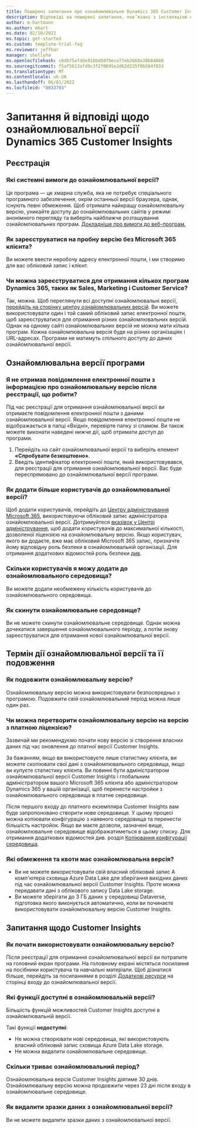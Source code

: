```yaml
---
title: Поширені запитання про ознайомлювальне Dynamics 365 Customer Insights
description: Відповіді на поширені запитання, пов’язані з інсталяцією ознайомлювальної версії Customer Insights та керуванням нею. Дізнайтеся, як вирішити проблеми з платформою та програмою.
author: m-hartmann
ms.author: mhart
ms.date: 02/10/2022
ms.topic: get-started
ms.custom: template-trial-faq
ms.reviewer: jeffhar
manager: shellyha
ms.openlocfilehash: c0db75afdde91bbd60fbece77eb2660a38b84860
ms.sourcegitcommit: f5af5613afd9c3f2f0695e2d62d225f0b504f033
ms.translationtype: MT
ms.contentlocale: uk-UA
ms.lasthandoff: 06/01/2022
ms.locfileid: "8833793"
---
```

# <a name="dynamics-365-customer-insights-trial-faq"></a>Запитання й відповіді щодо ознайомлювальної версії Dynamics 365 Customer Insights

## <a name="sign-up"></a>Реєстрація

### <a name="what-are-the-system-requirements-for-the-trial"></a>Які системні вимоги до ознайомлювальної версії?

Ця програма — це хмарна служба, яка не потребує спеціального програмного забезпечення, окрім останньої версії браузера, однак, існують певні обмеження. Щоб отримати найкращу ознайомлювальну версію, уникайте доступу до ознайомлювальних сайтів у режимі анонімного перегляду та виберіть найближче розташування ознайомлювальних програм. [Докладніше про вимоги до веб-програм.](/power-platform/admin/web-application-requirements)

### <a name="how-do-i-sign-up-for-the-trial-without-a-microsoft-365-tenant"></a>Як зареєструватися на пробну версію без Microsoft 365 клієнта?

Ви можете ввести неробочу адресу електронної пошти, і ми створимо для вас обліковий запис і клієнт.

### <a name="can-i-sign-up-for-multiple-dynamics-365-apps-such-as-sales-marketing-and-customer-service"></a>Чи можна зареєструватися для отримання кількох програм Dynamics 365, таких як Sales, Marketing і Customer Service?

Так, можна. Щоб переглянути всі доступні ознайомлювальні версії, [перейдіть на сторінку центру ознайомлювальних версій](https://dynamics.microsoft.com/dynamics-365-free-trial). Ви можете використовувати один і той самий обліковий запис електронної пошти, щоб зареєструватися для отримання різних ознайомлювальних версій. Однак на одному сайті ознайомлювальних версій не можна мати кілька програм. Кожна ознайомлювальна версія буде на різних організаціях і URL-адресах. Програми не матимуть спільного доступу до даних ознайомлювальної версії.

## <a name="trial-app"></a>Ознайомлювальна версії програми

### <a name="i-didnt-receive-the-trial-details-email-after-signing-up-what-should-i-do"></a>Я не отримав повідомлення електронної пошти з інформацією про ознайомлювальну версію після реєстрації, що робити?

Під час реєстрації для отримання ознайомлювальної версії ви отримаєте повідомлення електронної пошти з даними ознайомлювальної версії. Якщо повідомлення електронної пошти не відображається в папці «Вхідні», перевірте папку зі спамом. Ви також можете виконати наведені нижче дії, щоб отримати доступ до програми.

1. Перейдіть на сайт ознайомлювальної версії та виберіть елемент **«Спробувати безкоштовно»**.
1. Введіть ідентифікатор електронної пошти, який використовувався, для реєстрації для отримання ознайомлювальної версії. Вас буде переспрямовано до ознайомлювальної версії програми.

### <a name="how-do-i-add-more-users-to-a-trial"></a>Як додати більше користувачів до ознайомлювальної версії?

Щоб додати користувачів, перейдіть до [Центру адміністрування Microsoft 365](https://admin.microsoft.com), використовуючи обліковий запис адміністратора ознайомлювальної версії. Дотримуйтеся [вказівок у Центрі адміністрування](/microsoft-365/admin/add-users/add-users), щоб додати користувачів до максимальної кількості, дозволеної ліцензією на ознайомлювальну версію. Якщо користувач, якого ви додаєте, вже має обліковий Microsoft 365 запис, призначте йому відповідну роль безпеки в ознайомлювальній організації. Для отримання додаткових відомостей роль безпеки [див](/power-platform/admin/create-users-assign-online-security-roles#assign-a-security-role-to-a-user).

### <a name="how-many-users-can-i-add-to-my-trial-environment"></a>Скільки користувачів я можу додати до ознайомлювального середовища?

Ви можете додати необмежену кількість користувачів до ознайомлювального середовища.

### <a name="how-do-i-reset-the-trial-environment"></a>Як скинути ознайомлювальне середовище?

Ви не можете скинути ознайомлювальне середовище. Однак можна дочекатися завершення ознайомлювального періоду, а потім знову зареєструватися для отримання нової ознайомлювальної версії.

## <a name="trial-expiration-and-extension"></a>Термін дії ознайомлювальної версії та її подовження

### <a name="how-do-i-extend-the-trial"></a>Як подовжити ознайомлювальну версію?

Ознайомлювальну версію можна використовувати безпосередньо з програмою. Подовжити свій ознайомлювальний період можна лише один раз.

### <a name="can-i-convert-the-trial-to-a-paid-license"></a>Чи можна перетворити ознайомлювальну версію на версію з платною ліцензією?

Зазвичай ми рекомендуємо почати нову версію зі створення власних даних під час оновлення до платної версії Customer Insights. 

За бажанням, якщо ви використовуєте лише статистику клієнта, ви можете скопіювати свої дані з ознайомлювального середовища, якщо ви купуєте статистику клієнта. Ви повинні бути адміністратором ознайомлювальної версії Customer Insights і глобальним адміністратором вашого Microsoft 365 клієнта або адміністратором Dynamics 365 у вашій організації, щоб перенести настройки з ознайомлювального середовища в платне середовище.

Після першого входу до платного екземпляра Customer Insights вам буде запропоновано створити нове середовище. У цьому процесі можна копіювати конфігурацію з наявного середовища та перенести більшість настройок. Якщо ви маєте дозволи, зазначені вище, ознайомлювальне середовище відображатиметься в цьому списку. Для отримання додаткових відомостей див. розділ [Копіювання конфігурації середовища](create-environment.md#copy-the-environment-configuration).

### <a name="what-are-the-trial-limits-and-quotas"></a>Які обмеження та квоти має ознайомлювальна версія?

- Ви не можете використовувати свій власний обліковий запис А комп'ютера сховища Azure Data Lake для зберігання вихідних даних під час ознайомлювальної версії Customer Insights. Проте можна передавати дані з облікового запису Data Lake storage.
- Ви можете зберігати до 3 ГБ даних у середовищі Dataverse, підготовка якого виконується автоматично, коли ви починаєте використовувати ознайомлювальну версію Customer Insights.

## <a name="customer-insights-specific-questions"></a>Запитання щодо Customer Insights

### <a name="how-do-i-start-using-the-trial"></a>Як почати використовувати ознайомлювальну версію?

Після реєстрації для отримання ознайомлювальної версії ви потрапите на головний екран програми. На головному екрані містяться посилання на посібники користувача та навчальні матеріали. Щоб дізнатися більше, перейдіть за посиланнями в розділі [Додаткові ресурси](trial-signup.md#additional-resources) на сторінці входу до ознайомлювальної версії.

### <a name="what-features-are-available-in-the-trial"></a>Які функції доступні в ознайомлювальній версії?

Більшість функцій можливостей Customer Insights доступні в ознайомлювальній версії.

Такі функції **недоступні**:

- Не можна створювати нові середовища, які використовують власний обліковий запис сховища Azure Data Lake storage.
- Не можна видалити ознайомлювальне середовище.

### <a name="how-long-does-the-trial-last"></a>Скільки триває ознайомлювальний період?

Ознайомлювальна версія Customer Insights діятиме 30 днів. Ознайомлювальну версію можна продовжити через 23 дні після входу в ознайомлювальне середовище.

### <a name="how-do-i-remove-sample-data-from-the-trial"></a>Як видалити зразки даних з ознайомлювальної версії?

Ви не можете видалити зразки даних з ознайомлювальної версії.
